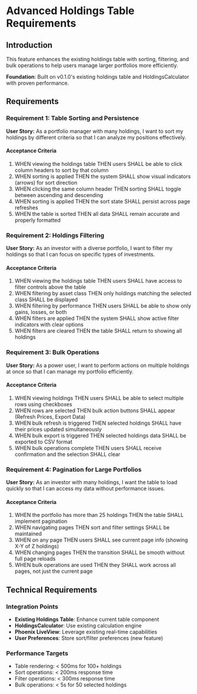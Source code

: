 # Advanced Holdings Table Requirements

## Introduction

This feature enhances the existing holdings table with sorting, filtering, and bulk operations to help users manage larger portfolios more efficiently.

**Foundation**: Built on v0.1.0's existing holdings table and HoldingsCalculator with proven performance.

## Requirements

### Requirement 1: Table Sorting and Persistence

**User Story:** As a portfolio manager with many holdings, I want to sort my holdings by different criteria so that I can analyze my positions effectively.

#### Acceptance Criteria

1. WHEN viewing the holdings table THEN users SHALL be able to click column headers to sort by that column
2. WHEN sorting is applied THEN the system SHALL show visual indicators (arrows) for sort direction
3. WHEN clicking the same column header THEN sorting SHALL toggle between ascending and descending
4. WHEN sorting is applied THEN the sort state SHALL persist across page refreshes
5. WHEN the table is sorted THEN all data SHALL remain accurate and properly formatted

### Requirement 2: Holdings Filtering

**User Story:** As an investor with a diverse portfolio, I want to filter my holdings so that I can focus on specific types of investments.

#### Acceptance Criteria

1. WHEN viewing the holdings table THEN users SHALL have access to filter controls above the table
2. WHEN filtering by asset class THEN only holdings matching the selected class SHALL be displayed
3. WHEN filtering by performance THEN users SHALL be able to show only gains, losses, or both
4. WHEN filters are applied THEN the system SHALL show active filter indicators with clear options
5. WHEN filters are cleared THEN the table SHALL return to showing all holdings

### Requirement 3: Bulk Operations

**User Story:** As a power user, I want to perform actions on multiple holdings at once so that I can manage my portfolio efficiently.

#### Acceptance Criteria

1. WHEN viewing holdings THEN users SHALL be able to select multiple rows using checkboxes
2. WHEN rows are selected THEN bulk action buttons SHALL appear (Refresh Prices, Export Data)
3. WHEN bulk refresh is triggered THEN selected holdings SHALL have their prices updated simultaneously
4. WHEN bulk export is triggered THEN selected holdings data SHALL be exported to CSV format
5. WHEN bulk operations complete THEN users SHALL receive confirmation and the selection SHALL clear

### Requirement 4: Pagination for Large Portfolios

**User Story:** As an investor with many holdings, I want the table to load quickly so that I can access my data without performance issues.

#### Acceptance Criteria

1. WHEN the portfolio has more than 25 holdings THEN the table SHALL implement pagination
2. WHEN navigating pages THEN sort and filter settings SHALL be maintained
3. WHEN on any page THEN users SHALL see current page info (showing X-Y of Z holdings)
4. WHEN changing pages THEN the transition SHALL be smooth without full page reloads
5. WHEN bulk operations are used THEN they SHALL work across all pages, not just the current page

## Technical Requirements

### Integration Points

- **Existing Holdings Table**: Enhance current table component
- **HoldingsCalculator**: Use existing calculation engine
- **Phoenix LiveView**: Leverage existing real-time capabilities
- **User Preferences**: Store sort/filter preferences (new feature)

### Performance Targets

- Table rendering: < 500ms for 100+ holdings
- Sort operations: < 200ms response time
- Filter operations: < 300ms response time
- Bulk operations: < 5s for 50 selected holdings

